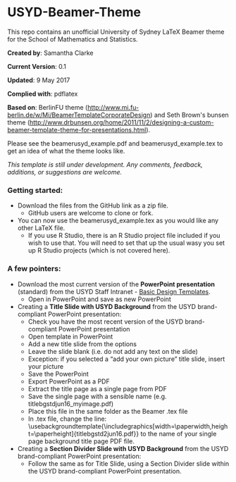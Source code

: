 # USYD-Beamer-Theme

This repo contains an unofficial University of Sydney LaTeX Beamer theme for the School of Mathematics and Statistics.

**Created by**: Samantha Clarke

**Current Version**: 0.1

**Updated**: 9 May 2017

**Complied with**: pdflatex

**Based on**: BerlinFU theme (http://www.mi.fu-berlin.de/w/Mi/BeamerTemplateCorporateDesign) and Seth Brown's bunsen theme (http://www.drbunsen.org/home/2011/11/2/designing-a-custom-beamer-template-theme-for-presentations.html). 

Please see the beamerusyd_example.pdf and beamerusyd_example.tex to get an idea of what the theme looks like.

*This template is still under development. Any comments, feedback, additions, or suggestions are welcome.* 

### Getting started:
- Download the files from the GitHub link as a zip file. 
    - GitHub users are welcome to clone or fork. 
- You can now use the beamerusyd_example.tex as you would like any other LaTeX file.
    - If you use R Studio, there is an R Studio project file included if you wish to use that. You will need to set that up the usual wasy you set up R Studio projects (which is not covered here). 

### A few pointers:
- Download the most current version of the **PowerPoint presentation** (standard) from the USYD Staff Intranet - [Basic Design Templates](https://intranet.sydney.edu.au/services/marketing-communications/brand-tools/basic-design-templates.html). 
    - Open in PowerPoint and save as new PowerPoint
- Creating a **Title Slide with USYD Background** from the USYD brand-compliant PowerPoint presentation:
    - Check you have the most recent version of the USYD brand-compliant PowerPoint presentation
    - Open template in PowerPoint 
    - Add a new title slide from the options
    - Leave the slide blank (i.e. do not add any text on the slide)
    - Exception: if you selected a “add your own picture” title slide, insert your picture
    - Save the PowerPoint 
    - Export PowerPoint as a PDF
    - Extract the title page as a single page from PDF
    - Save the single page with a sensible name (e.g. titlebgstdjun16_myimage.pdf)
    - Place this file in the same folder as the Beamer .tex file
    - In .tex file, change the line: \usebackgroundtemplate{\includegraphics[width=\paperwidth,height=\paperheight]{titlebgstd2jun16.pdf}} to the name of your single page background title page PDF file. 
- Creating a **Section Divider Slide with USYD Background** from the USYD brand-compliant PowerPoint presentation:
    - Follow the same as for Title Slide, using a Section Divider slide within the USYD brand-compliant PowerPoint presentation.


